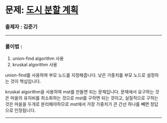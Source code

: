 # 문제: [도시 분할 계획][link]

[link]: https://www.acmicpc.net/problem/1647

### 출제자 : 김준기

---
### 풀이법 : 
1. union-find algorithm 사용
2. kruskal algorithm 사용

union-find를 사용하여 부모 노드를 지정해줍니다. 낮은 가중치를 부모 노드로 설정하는 것이 핵심입니다.

kruskal algorithm을 사용하여 mst를 만들면 되는 문제입니다. 
문제에서 요구하는 것은 마을의 유지비를 최소화하는 것으로 mst를 구하면 되는 것이고,
실질적으로 구하는 것은 마을을 두개로 분리해야하므로 mst에서 가장 가중치가 큰 간선 하나를 빼면 정답으로 인정됩니다.

---
